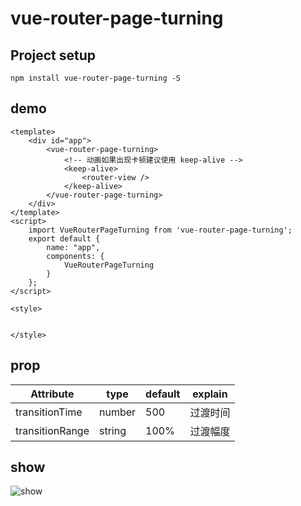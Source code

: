# vue-router-page-turning

## Project setup
```
npm install vue-router-page-turning -S
```

## demo

```
<template>
    <div id="app">
        <vue-router-page-turning>
            <!-- 动画如果出现卡顿建议使用 keep-alive -->
            <keep-alive>
                <router-view />
            </keep-alive>
        </vue-router-page-turning>
    </div>
</template>
<script>
    import VueRouterPageTurning from 'vue-router-page-turning';
    export default {
        name: "app",
        components: {
            VueRouterPageTurning
        }
    };
</script>

<style>


</style>

```
## prop

Attribute|type| default |explain
---|---|---|---
transitionTime|number|500|过渡时间
transitionRange|string|100%|过渡幅度


## show
![show](https://sunbrightness.github.io/my-img/1591771235893.gif)
